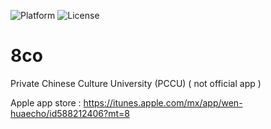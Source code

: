 ![Platform](https://img.shields.io/badge/platform-iOS-green.svg)
![License](https://img.shields.io/badge/License-MIT%20License-orange.svg)

8co
===

Private Chinese Culture University (PCCU) ( not official app )


Apple app store : https://itunes.apple.com/mx/app/wen-huaecho/id588212406?mt=8

